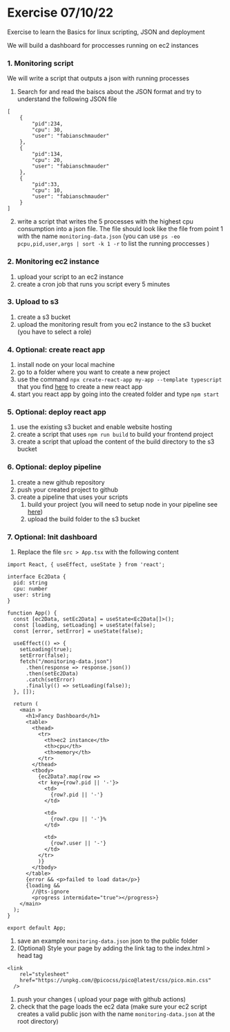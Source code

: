 # Exercise 07/10/22

Exercise to learn the Basics for linux scripting, JSON and deployment

We will build a dashboard for proccesses running on ec2 instances

### 1. Monitoring script
We will write a script that outputs a json with running processes
1. Search for and read the baiscs about the JSON format and try to understand the following JSON file 
```
[
    {
        "pid":234,
        "cpu": 30,
        "user": "fabianschmauder"
    },
    {
        "pid":134,
        "cpu": 20,
        "user": "fabianschmauder"
    },
    {
        "pid":33,
        "cpu": 10,
        "user": "fabianschmauder"
    }
]
```
2. write a script that writes the 5 processes with the highest cpu consumption into a json file. The file should look like the file from point 1 with the name `monitoring-data.json` (you can use `ps -eo pcpu,pid,user,args | sort -k 1 -r` to list the running proccesses )

### 2. Monitoring ec2 instance
1. upload your script to an ec2 instance
1. create a cron job that runs you script every 5 minutes

### 3. Upload to s3
1. create a s3 bucket
1. upload the monitoring result from you ec2 instance to the s3 bucket (you have to select a role)

### 4. Optional: create react app
1. install node on your local machine
1. go to a folder where you want to create a new project
1. use the command `npx create-react-app my-app --template typescript` that you find [here](https://create-react-app.dev/docs/adding-typescript/) to create a new react app
1. start you react app by going into the created folder and type `npm start`

### 5. Optional: deploy react app
1. use the existing s3 bucket and enable website hosting
1. create a script that uses `npm run build` to build your frontend project
1. create a script that upload the content of the build directory to the s3 bucket

### 6. Optional: deploy pipeline
1. create a new github repository
1. push your created project to github
1. create a pipeline that uses your scripts 
    1. build your project (you will need to setup node in your pipeline see [here](https://github.com/actions/setup-node))
    1. upload the build folder to the s3 bucket


### 7. Optional: Init dashboard
1. Replace the file `src > App.tsx` with the following content
```
import React, { useEffect, useState } from 'react';

interface Ec2Data {
  pid: string
  cpu: number
  user: string
}

function App() {
  const [ec2Data, setEc2Data] = useState<Ec2Data[]>();
  const [loading, setLoading] = useState(false);
  const [error, setError] = useState(false);

  useEffect(() => {
    setLoading(true);
    setError(false);
    fetch("/monitoring-data.json")
      .then(response => response.json())
      .then(setEc2Data)
      .catch(setError)
      .finally(() => setLoading(false));
  }, []);

  return (
    <main >
      <h1>Fancy Dashboard</h1>
      <table>
        <thead>
          <tr>
            <th>ec2 instance</th>
            <th>cpu</th>
            <th>memory</th>
          </tr>
        </thead>
        <tbody>
          {ec2Data?.map(row => 
          <tr key={row?.pid || '-'}>
            <td>
              {row?.pid || '-'}
            </td>

            <td>
              {row?.cpu || '-'}%
            </td>

            <td>
              {row?.user || '-'}
            </td>
          </tr>
          )}
        </tbody>
      </table>
      {error && <p>failed to load data</p>}
      {loading &&
        //@ts-ignore
        <progress intermidate="true"></progress>}
    </main>
  );
}

export default App;
```
1. save an example `monitoring-data.json` json to the public folder
1. (Optional) Style your page by adding the link tag to the index.html > head tag 
```
<link
    rel="stylesheet"
    href="https://unpkg.com/@picocss/pico@latest/css/pico.min.css"
  />
```
1. push your changes ( upload your page with github actions)
1. check that the page loads the ec2 data (make sure your ec2 script creates a valid public json with the name `monitoring-data.json`  at the root directory)
